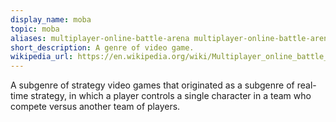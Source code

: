 ```yaml
---
display_name: moba
topic: moba
aliases: multiplayer-online-battle-arena multiplayer-online-battle-arena-game action-real-time- strategy action-real-time- strategy-game arts
short_description: A genre of video game.
wikipedia_url: https://en.wikipedia.org/wiki/Multiplayer_online_battle_arena
---
```

A subgenre of strategy video games that originated as a subgenre of real-time strategy, in which a player controls a single character in a team who compete versus another team of players.
